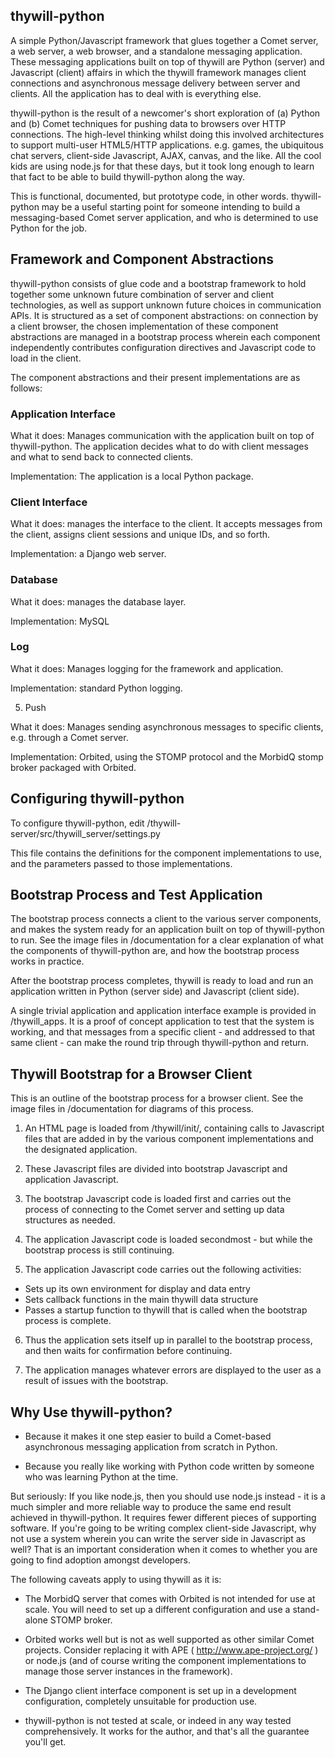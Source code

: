 thywill-python
--------------

A simple Python/Javascript framework that glues together a Comet server, a web server, a web browser, and a standalone messaging application. These messaging applications built on top of thywill are Python (server) and Javascript (client) affairs in which the thywill framework manages client connections and asynchronous message delivery between server and clients. All the application has to deal with is everything else.

thywill-python is the result of a newcomer's short exploration of (a) Python and (b) Comet techniques for pushing data to browsers over HTTP connections. The high-level thinking whilst doing this involved architectures to support multi-user HTML5/HTTP applications. e.g. games, the ubiquitous chat servers, client-side Javascript, AJAX, canvas, and the like. All the cool kids are using node.js for that these days, but it took long enough to learn that fact to be able to build thywill-python along the way.

This is functional, documented, but prototype code, in other words. thywill-python may be a useful starting point for someone intending to build a messaging-based Comet server application, and who is determined to use Python for the job.

Framework and Component Abstractions
------------------------------------

thywill-python consists of glue code and a bootstrap framework to hold together some unknown future combination of server and client technologies, as well as support unknown future choices in communication APIs. It is structured as a set of component abstractions: on connection by a client browser, the chosen implementation of these component abstractions are managed in a bootstrap process wherein each component independently contributes configuration directives and Javascript code to load in the client.

The component abstractions and their present implementations are as follows:

<h3>Application Interface</h3>

What it does: Manages communication with the application built on top of thywill-python. The application decides what to do with client messages and what to send back to connected clients.

Implementation: The application is a local Python package.

<h3>Client Interface</h3>

What it does: manages the interface to the client. It accepts messages from the client, assigns client sessions and unique IDs, and so forth.

Implementation: a Django web server.

<h3>Database</h3>

What it does: manages the database layer.

Implementation: MySQL

<h3>Log</h3>

What it does: Manages logging for the framework and application.

Implementation: standard Python logging.

5) Push

What it does: Manages sending asynchronous messages to specific clients, e.g. through a Comet server.

Implementation: Orbited, using the STOMP protocol and the MorbidQ stomp broker packaged with Orbited.

Configuring thywill-python
--------------------------

To configure thywill-python, edit /thywill-server/src/thywill_server/settings.py

This file contains the definitions for the component implementations to use, and the parameters passed to those implementations.

Bootstrap Process and Test Application
--------------------------------------

The bootstrap process connects a client to the various server components, and makes the system ready for an application built on top of thywill-python to run. See the image files in /documentation for a clear explanation of what the components of thywill-python are, and how the bootstrap process works in practice. 

After the bootstrap process completes, thywill is ready to load and run an application written in Python (server side) and Javascript (client side).

A single trivial application and application interface example is provided in /thywill_apps. It is a proof of concept application to test that the system is working, and that messages from a specific client - and addressed to that same client - can make the round trip through thywill-python and return.

Thywill Bootstrap for a Browser Client
--------------------------------------

This is an outline of the bootstrap process for a browser client. See the image files in /documentation for diagrams of this process.

1) An HTML page is loaded from /thywill/init/, containing calls to Javascript files that are added in by the various component implementations and the designated application. 

2) These Javascript files are divided into bootstrap Javascript and application Javascript.

3) The bootstrap Javascript code is loaded first and carries out the process of connecting to the Comet server and setting up data structures as needed.

4) The application Javascript code is loaded secondmost - but while the bootstrap process is still continuing. 

5) The application Javascript code carries out the following activities:
  * Sets up its own environment for display and data entry
  * Sets callback functions in the main thywill data structure
  * Passes a startup function to thywill that is called when the bootstrap process is complete.

6) Thus the application sets itself up in parallel to the bootstrap process, and then waits for confirmation before continuing. 

7) The application manages whatever errors are displayed to the user as a result of issues with the bootstrap.

Why Use thywill-python?
-----------------------

  * Because it makes it one step easier to build a Comet-based asynchronous messaging application from scratch in Python.

  * Because you really like working with Python code written by someone who was learning Python at the time.

But seriously: If you like node.js, then you should use node.js instead - it is a much simpler and more reliable way to produce the same end result achieved in thywill-python. It requires fewer different pieces of supporting software. If you're going to be writing complex client-side Javascript, why not use a system wherein you can write the server side in Javascript as well? That is an important consideration when it comes to whether you are going to find adoption amongst developers.

The following caveats apply to using thywill as it is:

  * The MorbidQ server that comes with Orbited is not intended for use at scale. You will need to set up a different configuration and use a stand-alone STOMP broker.

  * Orbited works well but is not as well supported as other similar Comet projects. Consider replacing it with APE ( http://www.ape-project.org/ ) or node.js (and of course writing the component implementations to manage those server instances in the framework).

  * The Django client interface component is set up in a development configuration, completely unsuitable for production use.

  * thywill-python is not tested at scale, or indeed in any way tested comprehensively. It works for the author, and that's all the guarantee you'll get.


